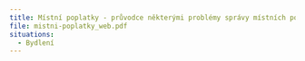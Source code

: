 ```yaml
---
title: Místní poplatky - průvodce některými problémy správy místních poplatků
file: mistni-poplatky_web.pdf
situations:
  - Bydlení
---
```

